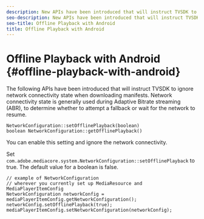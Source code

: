 ```yaml
---
description: New APIs have been introduced that will instruct TVSDK to ignore network connectivity state when downloading manifests. 
seo-description: New APIs have been introduced that will instruct TVSDK to ignore network connectivity state when downloading manifests. 
seo-title: Offline Playback with Android
title: Offline Playback with Android
---
```


# Offline Playback with Android {#offline-playback-with-android}

The following APIs have been introduced that will instruct TVSDK to ignore network connectivity state when downloading manifests. Network connectivity state is generally used during Adaptive Bitrate streaming (ABR), to determine whether to attempt a fallback or wait for the network to resume.

```
NetworkConfiguration::setOfflinePlayback(boolean)
boolean NetworkConfiguration::getOfflinePlayback()
```

You can enable this setting and ignore the network connectivity.

Set `com.adobe.mediacore.system.NetworkConfiguration::setOfflinePlayback` to true. The default value for a boolean is false.

```
// example of NetworkConfiguration
// wherever you currently set up MediaResource and MediaPlayerItemConfig
NetworkConfiguration networkConfig = mediaPlayerItemConfig.getNetworkConfiguration();
networkConfig.setOfflinePlayback(true);
mediaPlayerItemConfig.setNetworkConfiguration(networkConfig);
```